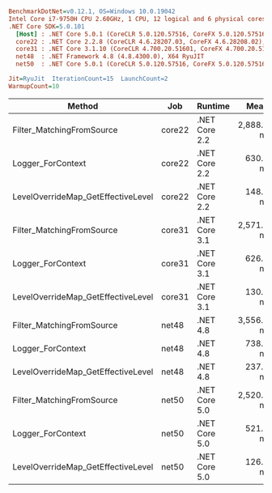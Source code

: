 ``` ini

BenchmarkDotNet=v0.12.1, OS=Windows 10.0.19042
Intel Core i7-9750H CPU 2.60GHz, 1 CPU, 12 logical and 6 physical cores
.NET Core SDK=5.0.101
  [Host] : .NET Core 5.0.1 (CoreCLR 5.0.120.57516, CoreFX 5.0.120.57516), X64 RyuJIT
  core22 : .NET Core 2.2.8 (CoreCLR 4.6.28207.03, CoreFX 4.6.28208.02), X64 RyuJIT
  core31 : .NET Core 3.1.10 (CoreCLR 4.700.20.51601, CoreFX 4.700.20.51901), X64 RyuJIT
  net48  : .NET Framework 4.8 (4.8.4300.0), X64 RyuJIT
  net50  : .NET Core 5.0.1 (CoreCLR 5.0.120.57516, CoreFX 5.0.120.57516), X64 RyuJIT

Jit=RyuJit  IterationCount=15  LaunchCount=2  
WarmupCount=10  

```
|                             Method |    Job |       Runtime |       Mean |    Error |   StdDev |
|----------------------------------- |------- |-------------- |-----------:|---------:|---------:|
|          Filter_MatchingFromSource | core22 | .NET Core 2.2 | 2,888.6 ns | 40.63 ns | 58.27 ns |
|                  Logger_ForContext | core22 | .NET Core 2.2 |   630.3 ns |  8.92 ns | 13.07 ns |
| LevelOverrideMap_GetEffectiveLevel | core22 | .NET Core 2.2 |   148.9 ns |  1.51 ns |  2.26 ns |
|          Filter_MatchingFromSource | core31 | .NET Core 3.1 | 2,571.2 ns | 46.64 ns | 69.81 ns |
|                  Logger_ForContext | core31 | .NET Core 3.1 |   626.2 ns |  6.95 ns | 10.40 ns |
| LevelOverrideMap_GetEffectiveLevel | core31 | .NET Core 3.1 |   130.2 ns |  1.64 ns |  2.45 ns |
|          Filter_MatchingFromSource |  net48 |      .NET 4.8 | 3,556.5 ns | 51.52 ns | 75.51 ns |
|                  Logger_ForContext |  net48 |      .NET 4.8 |   738.5 ns |  5.94 ns |  8.88 ns |
| LevelOverrideMap_GetEffectiveLevel |  net48 |      .NET 4.8 |   237.4 ns |  2.14 ns |  3.20 ns |
|          Filter_MatchingFromSource |  net50 | .NET Core 5.0 | 2,520.0 ns | 57.80 ns | 86.51 ns |
|                  Logger_ForContext |  net50 | .NET Core 5.0 |   521.9 ns |  8.44 ns | 12.38 ns |
| LevelOverrideMap_GetEffectiveLevel |  net50 | .NET Core 5.0 |   126.5 ns |  3.49 ns |  5.22 ns |
